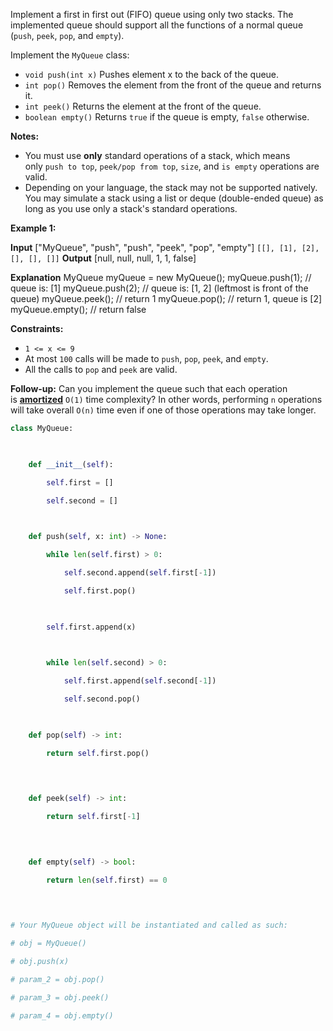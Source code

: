 Implement a first in first out (FIFO) queue using only two stacks. The implemented queue should support all the functions of a normal queue (`push`, `peek`, `pop`, and `empty`).

Implement the `MyQueue` class:

-   `void push(int x)` Pushes element x to the back of the queue.
-   `int pop()` Removes the element from the front of the queue and returns it.
-   `int peek()` Returns the element at the front of the queue.
-   `boolean empty()` Returns `true` if the queue is empty, `false` otherwise.

**Notes:**

-   You must use **only** standard operations of a stack, which means only `push to top`, `peek/pop from top`, `size`, and `is empty` operations are valid.
-   Depending on your language, the stack may not be supported natively. You may simulate a stack using a list or deque (double-ended queue) as long as you use only a stack's standard operations.

**Example 1:**

**Input**
["MyQueue", "push", "push", "peek", "pop", "empty"]
`[[], [1], [2], [], [], []]`
**Output**
[null, null, null, 1, 1, false]

**Explanation**
MyQueue myQueue = new MyQueue();
myQueue.push(1); // queue is: [1]
myQueue.push(2); // queue is: [1, 2] (leftmost is front of the queue)
myQueue.peek(); // return 1
myQueue.pop(); // return 1, queue is [2]
myQueue.empty(); // return false

**Constraints:**

-   `1 <= x <= 9`
-   At most `100` calls will be made to `push`, `pop`, `peek`, and `empty`.
-   All the calls to `pop` and `peek` are valid.

**Follow-up:** Can you implement the queue such that each operation is **[amortized](https://en.wikipedia.org/wiki/Amortized_analysis)** `O(1)` time complexity? In other words, performing `n` operations will take overall `O(n)` time even if one of those operations may take longer.

```python
class MyQueue:

  

    def __init__(self):

        self.first = []

        self.second = []

  

    def push(self, x: int) -> None:

        while len(self.first) > 0:

            self.second.append(self.first[-1])

            self.first.pop()

  

        self.first.append(x)

  

        while len(self.second) > 0:

            self.first.append(self.second[-1])

            self.second.pop()

  

    def pop(self) -> int:

        return self.first.pop()

  
  

    def peek(self) -> int:

        return self.first[-1]

  
  

    def empty(self) -> bool:

        return len(self.first) == 0

  
  

# Your MyQueue object will be instantiated and called as such:

# obj = MyQueue()

# obj.push(x)

# param_2 = obj.pop()

# param_3 = obj.peek()

# param_4 = obj.empty()
```